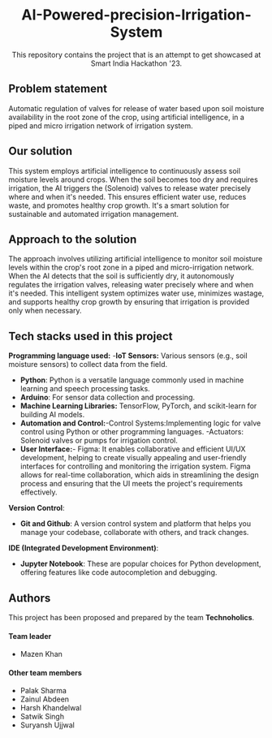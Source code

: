 <div align="center">
<h1>AI-Powered-precision-Irrigation-System</h1>
This repository contains the project that is an attempt to get showcased at Smart India Hackathon '23.
</div>

## Problem statement
Automatic regulation of valves for release of water based upon soil moisture availability in the root zone of the crop, using artificial intelligence, in a piped and micro irrigation network of irrigation system.

## Our solution
This system employs artificial intelligence to continuously assess soil moisture levels around crops. When the soil becomes too dry and requires irrigation, the AI triggers the (Solenoid) valves to release water precisely where and when it's needed. This ensures efficient water use, reduces waste, and promotes healthy crop growth. It's a smart solution for sustainable and automated irrigation management.

## Approach to the solution
The approach involves utilizing artificial intelligence to monitor soil moisture levels within the crop's root zone in a piped and micro-irrigation network. When the AI detects that the soil is sufficiently dry, it autonomously regulates the irrigation valves, releasing water precisely where and when it's needed. This intelligent system optimizes water use, minimizes wastage, and supports healthy crop growth by ensuring that irrigation is provided only when necessary.
## Tech stacks used in this project
**Programming language used:**
-**IoT Sensors:** Various sensors (e.g., soil moisture sensors) to collect data from the field.
- **Python**: Python is a versatile language commonly used in machine learning and speech processing tasks.
- **Arduino**: For sensor data collection and processing.
- **Machine Learning Libraries:** TensorFlow, PyTorch, and scikit-learn for building AI models.
- **Automation and Control:**-Control Systems:Implementing logic for valve control using Python or other programming languages.
                             -Actuators: Solenoid valves or pumps for irrigation control.
-  **User Interface:**- Figma: It enables collaborative and efficient UI/UX development, helping to create visually appealing and user-friendly interfaces for controlling and monitoring the irrigation system. Figma allows for real-time collaboration, which aids in streamlining the design process and ensuring that the UI meets the project's requirements effectively. 


**Version Control**:
- **Git and Github**: A version control system and platform that helps you manage your codebase, collaborate with others, and track changes.

**IDE (Integrated Development Environment)**:
- **Jupyter Notebook**: These are popular choices for Python development, offering features like code autocompletion and debugging.
## Authors
This project has been proposed and prepared by the team **Technoholics**.
#### Team leader
* Mazen Khan
#### Other team members
* Palak Sharma
* Zainul Abdeen
* Harsh Khandelwal
* Satwik Singh
* Suryansh Ujjwal
